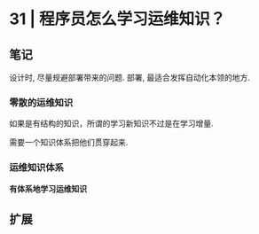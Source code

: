 # 31 | 程序员怎么学习运维知识？

## 笔记

设计时, 尽量规避部署带来的问题. 部署, 最适合发挥自动化本领的地方.

### 零散的运维知识

如果是有结构的知识，所谓的学习新知识不过是在学习增量.

需要一个知识体系把他们贯穿起来.

### 运维知识体系

**有体系地学习运维知识**

## 扩展